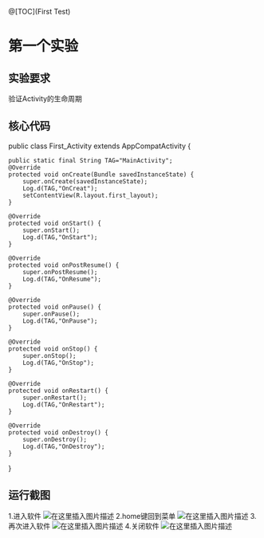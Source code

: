 @[TOC](First Test)

# 第一个实验
## 实验要求
验证Activity的生命周期

## 核心代码

public class First_Activity extends AppCompatActivity {

    public static final String TAG="MainActivity";
    @Override
    protected void onCreate(Bundle savedInstanceState) {
        super.onCreate(savedInstanceState);
        Log.d(TAG,"OnCreat");
        setContentView(R.layout.first_layout);
    }

    @Override
    protected void onStart() {
        super.onStart();
        Log.d(TAG,"OnStart");
    }

    @Override
    protected void onPostResume() {
        super.onPostResume();
        Log.d(TAG,"OnResume");
    }

    @Override
    protected void onPause() {
        super.onPause();
        Log.d(TAG,"OnPause");
    }

    @Override
    protected void onStop() {
        super.onStop();
        Log.d(TAG,"OnStop");
    }

    @Override
    protected void onRestart() {
        super.onRestart();
        Log.d(TAG,"OnRestart");
    }

    @Override
    protected void onDestroy() {
        super.onDestroy();
        Log.d(TAG,"OnDestroy");
    }
}

## 运行截图
1.进入软件
![在这里插入图片描述](https://img-blog.csdnimg.cn/20190316213135859.png)
2.home键回到菜单
![在这里插入图片描述](https://img-blog.csdnimg.cn/20190316213719164.png)
3.再次进入软件
![在这里插入图片描述](https://img-blog.csdnimg.cn/20190316213753581.png)
4.关闭软件
![在这里插入图片描述](https://img-blog.csdnimg.cn/20190316213818325.png)
